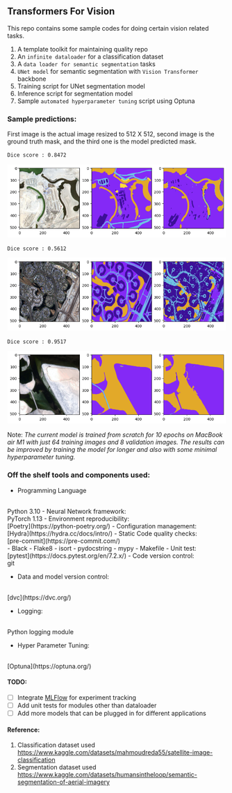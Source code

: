 ## Transformers For Vision

This repo contains some sample codes for doing certain vision related tasks.

1. A template toolkit for maintaining quality repo
2. An `infinite dataloader` for a classification dataset
3. A `data loader for semantic segmentation` tasks
4. `UNet model` for semantic segmentation with `Vision Transformer` backbone
5. Training script for UNet segmentation model
6. Inference script for segmentation model
7. Sample `automated hyperparameter tuning` script using Optuna


### Sample predictions:

First image is the actual image resized to 512 X 512,
 second image is the ground truth mask,
and the third one is the model predicted mask.


    Dice score : 0.8472




![png](./artefacts/readme_images/sample_predictions_4_5.png)



    Dice score : 0.5612




![png](./artefacts/readme_images/sample_predictions_4_7.png)



    Dice score : 0.9517




![png](./artefacts/readme_images/sample_predictions_4_9.png)



Note: *The current model is trained from scratch for 10 epochs
on MacBook air M1 with just 64 training images and 8 validation images.
The results can be improved by training the model for longer and
also with some minimal hyperparameter tuning.*


### Off the shelf tools and components used:

- Programming Language
<br />
Python 3.10
- Neural Network framework:
<br />
PyTorch 1.13
- Environment reproducibility:
<br />
[Poetry](https://python-poetry.org/)
- Configuration management:
<br />
  [Hydra](https://hydra.cc/docs/intro/)
- Static Code quality checks:
<br />
[pre-commit](https://pre-commit.com/)
<br />
   - Black
   - Flake8
   - isort
   - pydocstring
   - mypy
   - Makefile
- Unit test:
<br />
[pytest](https://docs.pytest.org/en/7.2.x/)
- Code version control:
<br />
git

- Data and model version control:
<br />
[dvc](https://dvc.org/)

- Logging:
<br />
Python logging module

- Hyper Parameter Tuning:
<br />
[Optuna](https://optuna.org/)


#### TODO:
- [ ] Integrate [MLFlow](https://mlflow.org/) for experiment tracking
- [ ] Add unit tests for modules other than dataloader
- [ ] Add more models that can be plugged in for different applications

#### Reference:
1. Classification dataset used
https://www.kaggle.com/datasets/mahmoudreda55/satellite-image-classification
2. Segmentation dataset used
https://www.kaggle.com/datasets/humansintheloop/semantic-segmentation-of-aerial-imagery
